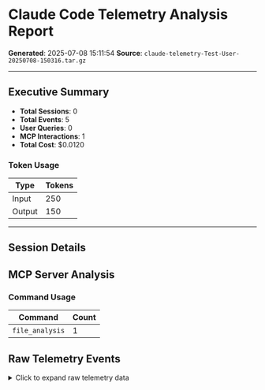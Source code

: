 # Claude Code Telemetry Analysis Report

**Generated**: 2025-07-08 15:11:54
**Source**: `claude-telemetry-Test-User-20250708-150316.tar.gz`

---

## Executive Summary

- **Total Sessions**: 0
- **Total Events**: 5
- **User Queries**: 0
- **MCP Interactions**: 1
- **Total Cost**: $0.0120

### Token Usage

| Type | Tokens |
|------|--------|
| Input | 250 |
| Output | 150 |

---

## Session Details

## MCP Server Analysis

### Command Usage

| Command | Count |
|---------|-------|
| `file_analysis` | 1 |

## Raw Telemetry Events

<details>
<summary>Click to expand raw telemetry data</summary>

```json
{
  "timestamp": "2024-01-08T14:30:00Z",
  "metric": "claude_code.session.count",
  "value": 1,
  "attributes": {
    "user": "Test User",
    "email": "test@company.com"
  }
}
{
  "timestamp": "2024-01-08T14:30:15Z",
  "metric": "claude_code.token.usage",
  "value": 250,
  "attributes": {
    "type": "input"
  }
}
{
  "timestamp": "2024-01-08T14:30:16Z",
  "metric": "claude_code.token.usage",
  "value": 150,
  "attributes": {
    "type": "output"
  }
}
{
  "timestamp": "2024-01-08T14:30:17Z",
  "metric": "claude_code.cost.usage",
  "value": 0.012,
  "attributes": {
    "currency": "USD"
  }
}
{
  "timestamp": "2024-01-08T14:30:20Z",
  "metric": "mcp.interaction",
  "value": 1,
  "attributes": {
    "server": "adios",
    "command": "file_analysis"
  }
}
```

</details>